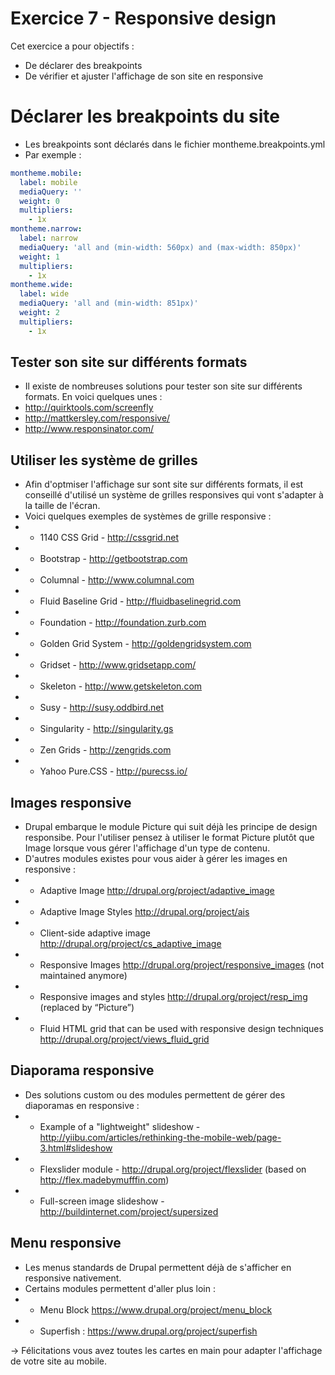# Exercice 7 - Responsive design

Cet exercice a pour objectifs :
* De déclarer des breakpoints
* De vérifier et ajuster l'affichage de son site en responsive

# Déclarer les breakpoints du site
* Les breakpoints sont déclarés dans le fichier montheme.breakpoints.yml
* Par exemple : 
```yml
montheme.mobile:
  label: mobile
  mediaQuery: ''
  weight: 0
  multipliers:
    - 1x
montheme.narrow:
  label: narrow
  mediaQuery: 'all and (min-width: 560px) and (max-width: 850px)'
  weight: 1
  multipliers:
    - 1x
montheme.wide:
  label: wide
  mediaQuery: 'all and (min-width: 851px)'
  weight: 2
  multipliers:
    - 1x
```

## Tester son site sur différents formats
* Il existe de nombreuses solutions pour tester son site sur différents formats. En voici quelques unes :
* http://quirktools.com/screenfly 
* http://mattkersley.com/responsive/ 
* http://www.responsinator.com/ 

## Utiliser les système de grilles
* Afin d'optmiser l'affichage sur sont site sur différents formats, il est conseillé d'utilisé un système de grilles responsives qui vont s'adapter à la taille de l'écran.
* Voici quelques exemples de systèmes de grille responsive : 
* * 1140 CSS Grid -  http://cssgrid.net
* * Bootstrap -  http://getbootstrap.com
* * Columnal -  http://www.columnal.com
* * Fluid Baseline Grid -  http://fluidbaselinegrid.com
* * Foundation -  http://foundation.zurb.com
* * Golden Grid System -  http://goldengridsystem.com
* * Gridset -  http://www.gridsetapp.com/
* * Skeleton -  http://www.getskeleton.com
* * Susy -  http://susy.oddbird.net
* * Singularity -  http://singularity.gs
* * Zen Grids -  http://zengrids.com
* * Yahoo Pure.CSS -  http://purecss.io/

## Images responsive 
* Drupal embarque le module Picture qui suit déjà les principe de design responsibe. Pour l'utiliser pensez à utiliser le format Picture plutôt que Image lorsque vous gérer l'affichage d'un type de contenu.
* D'autres modules existes pour vous aider à gérer les images en responsive : 
* * Adaptive Image http://drupal.org/project/adaptive_image
* * Adaptive Image Styles http://drupal.org/project/ais
* * Client-side adaptive image http://drupal.org/project/cs_adaptive_image
* * Responsive Images http://drupal.org/project/responsive_images (not maintained anymore)
* * Responsive images and styles http://drupal.org/project/resp_img (replaced by “Picture”)
* * Fluid HTML grid that can be used with responsive design techniques http://drupal.org/project/views_fluid_grid

## Diaporama responsive
* Des solutions custom ou des modules permettent de gérer des diaporamas en responsive :
* * Example of a "lightweight" slideshow - http://yiibu.com/articles/rethinking-the-mobile-web/page-3.html#slideshow
* * Flexslider module - http://drupal.org/project/flexslider (based on http://flex.madebymufffin.com)
* * Full-screen image slideshow - http://buildinternet.com/project/supersized

## Menu responsive 
* Les menus standards de Drupal permettent déjà de s'afficher en responsive nativement.
* Certains modules permettent d'aller plus loin : 
* * Menu Block https://www.drupal.org/project/menu_block 
* * Superfish : https://www.drupal.org/project/superfish 

-> Félicitations vous avez toutes les cartes en main pour adapter l'affichage de votre site au mobile.

